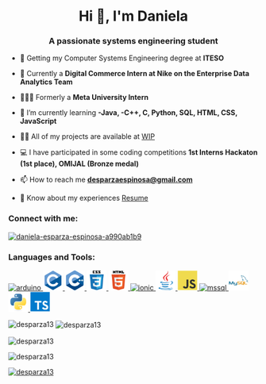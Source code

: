 <h1 align="center">Hi 👋, I'm Daniela</h1>
<h3 align="center">A passionate systems engineering student</h3>

- 📖 Getting my Computer Systems Engineering degree at **ITESO**
- 👟 Currently a **Digital Commerce Intern at Nike on the Enterprise Data Analytics Team**

- 👩🏻‍💻 Formerly a **Meta University Intern**

- 🌱 I’m currently learning **-Java, -C++, C,  Python, SQL, HTML, CSS, JavaScript**

- 👨‍💻 All of my projects are available at [WIP](WIP)

- 💻 I have participated in some coding competitions **1st Interns Hackaton (1st place), OMIJAL (Bronze medal)**

- 📫 How to reach me **desparzaespinosa@gmail.com**

- 📄 Know about my experiences [Resume](https://s3.us-west-2.amazonaws.com/secure.notion-static.com/4b171ee9-92d3-4170-bbde-81096be7c3f3/DanielaResume.pdf?X-Amz-Algorithm=AWS4-HMAC-SHA256&X-Amz-Content-Sha256=UNSIGNED-PAYLOAD&X-Amz-Credential=AKIAT73L2G45EIPT3X45%2F20220505%2Fus-west-2%2Fs3%2Faws4_request&X-Amz-Date=20220505T191010Z&X-Amz-Expires=86400&X-Amz-Signature=ac24fa0ca291ccfd4a1d3e940932746b5dfee429f38e3463e0133c2af0e424b9&X-Amz-SignedHeaders=host&response-content-disposition=filename%20%3D%22DanielaResume.pdf%22&x-id=GetObject)

<h3 align="left">Connect with me:</h3>
<p align="left">
<a href="https://linkedin.com/in/daniela-esparza-espinosa-a990ab1b9" target="blank"><img align="center" src="https://raw.githubusercontent.com/rahuldkjain/github-profile-readme-generator/master/src/images/icons/Social/linked-in-alt.svg" alt="daniela-esparza-espinosa-a990ab1b9" height="30" width="40" /></a>
</p>

<h3 align="left">Languages and Tools:</h3>
<p align="left"> <a href="https://www.arduino.cc/" target="_blank" rel="noreferrer"> <img src="https://cdn.worldvectorlogo.com/logos/arduino-1.svg" alt="arduino" width="40" height="40"/> </a> <a href="https://www.cprogramming.com/" target="_blank" rel="noreferrer"> <img src="https://raw.githubusercontent.com/devicons/devicon/master/icons/c/c-original.svg" alt="c" width="40" height="40"/> </a> <a href="https://www.w3schools.com/cpp/" target="_blank" rel="noreferrer"> <img src="https://raw.githubusercontent.com/devicons/devicon/master/icons/cplusplus/cplusplus-original.svg" alt="cplusplus" width="40" height="40"/> </a> <a href="https://www.w3schools.com/css/" target="_blank" rel="noreferrer"> <img src="https://raw.githubusercontent.com/devicons/devicon/master/icons/css3/css3-original-wordmark.svg" alt="css3" width="40" height="40"/> </a> <a href="https://www.w3.org/html/" target="_blank" rel="noreferrer"> <img src="https://raw.githubusercontent.com/devicons/devicon/master/icons/html5/html5-original-wordmark.svg" alt="html5" width="40" height="40"/> </a> <a href="https://ionicframework.com" target="_blank" rel="noreferrer"> <img src="https://upload.wikimedia.org/wikipedia/commons/d/d1/Ionic_Logo.svg" alt="ionic" width="40" height="40"/> </a> <a href="https://www.java.com" target="_blank" rel="noreferrer"> <img src="https://raw.githubusercontent.com/devicons/devicon/master/icons/java/java-original.svg" alt="java" width="40" height="40"/> </a> <a href="https://developer.mozilla.org/en-US/docs/Web/JavaScript" target="_blank" rel="noreferrer"> <img src="https://raw.githubusercontent.com/devicons/devicon/master/icons/javascript/javascript-original.svg" alt="javascript" width="40" height="40"/> </a> <a href="https://www.microsoft.com/en-us/sql-server" target="_blank" rel="noreferrer"> <img src="https://www.svgrepo.com/show/303229/microsoft-sql-server-logo.svg" alt="mssql" width="40" height="40"/> </a> <a href="https://www.mysql.com/" target="_blank" rel="noreferrer"> <img src="https://raw.githubusercontent.com/devicons/devicon/master/icons/mysql/mysql-original-wordmark.svg" alt="mysql" width="40" height="40"/> </a> <a href="https://www.python.org" target="_blank" rel="noreferrer"> <img src="https://raw.githubusercontent.com/devicons/devicon/master/icons/python/python-original.svg" alt="python" width="40" height="40"/> </a> <a href="https://www.typescriptlang.org/" target="_blank" rel="noreferrer"> <img src="https://raw.githubusercontent.com/devicons/devicon/master/icons/typescript/typescript-original.svg" alt="typescript" width="40" height="40"/> </a> </p>

<p><img align="left" src="https://github-readme-stats.vercel.app/api/top-langs?username=desparza13&show_icons=true&locale=en&layout=compact" alt="desparza13" /></p>

<p>&nbsp;<img align="center" src="https://github-readme-stats.vercel.app/api?username=desparza13&show_icons=true&locale=en" alt="desparza13" /></p>

<p><img align="center" src="https://github-readme-streak-stats.herokuapp.com/?user=desparza13&" alt="desparza13" /></p>

<p align="left"> <img src="https://komarev.com/ghpvc/?username=desparza13&label=Profile%20views&color=0e75b6&style=flat" alt="desparza13" /> </p>

<p align="left"> <a href="https://github.com/ryo-ma/github-profile-trophy"><img src="https://github-profile-trophy.vercel.app/?username=desparza13" alt="desparza13" /></a> </p>
